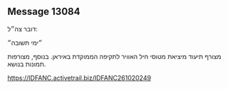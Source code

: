 ## Message 13084

דובר צה״ל:

״ימי תשובה״

מצורף תיעוד מיציאת מטוסי חיל האוויר לתקיפה הממוקדת באיראן. בנוסף, מצורפות תמונות בנושא.

 https://IDFANC.activetrail.biz/IDFANC261020249

